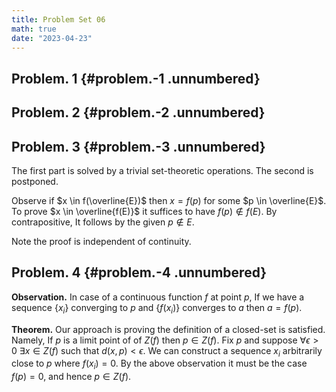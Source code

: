 ```yaml
---
title: Problem Set 06
math: true
date: "2023-04-23"
---
```


## Problem. 1 {#problem.-1 .unnumbered}

## Problem. 2 {#problem.-2 .unnumbered}

## Problem. 3 {#problem.-3 .unnumbered}
The first part is solved by a trivial set-theoretic operations. The second is postponed.

Observe if $x \in f(\overline{E})$ then $x = f(p)$ for some $p \in \overline{E}$. To prove $x \in \overline{f(E)}$ it suffices to have $f(p) \not\in f(E)$. By contrapositive, It follows by the given $p \not\in E$.

Note the proof is independent of continuity.


## Problem. 4 {#problem.-4 .unnumbered}
**Observation.** In case of a continuous function $f$ at point $p$, If we have a sequence $\{x_i\}$ converging to $p$ and $\{f(x_i)\}$ converges to $a$ then $a = f(p)$.

**Theorem.** Our approach is proving the definition of a closed-set is satisfied. Namely, If $p$ is a limit point of of $Z(f)$ then $p \in Z(f)$. Fix $p$ and suppose $\forall \epsilon > 0$ $\exists x \in Z(f)$ such that $d(x,p) < \epsilon$. We can construct a sequence $x_i$ arbitrarily close to $p$ where $f(x_i)  = 0$. By the above observation it must be the case $f(p) = 0$, and hence $p \in Z(f)$.
